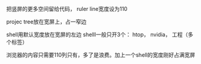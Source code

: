 把竖屏的更多空间留给代码， ruler line宽度设为110

projec tree放在宽屏上，占一窄边

shell用默认宽度放在宽屏的左边
shelll一般只开3个： htop， nvidia， 工程（多个标签）

浏览器的内容只需要110列只有，多了是浪费。加上一个shell的宽度刚好占满宽屏
